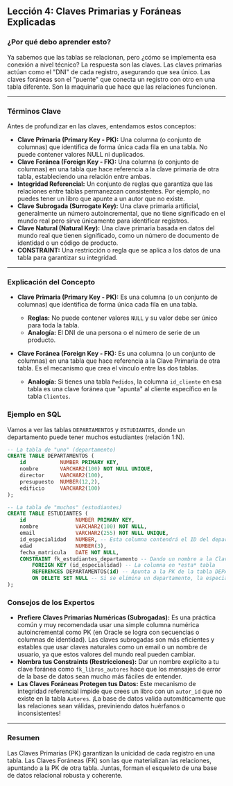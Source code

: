 ## Lección 4: Claves Primarias y Foráneas Explicadas

### ¿Por qué debo aprender esto?
Ya sabemos que las tablas se relacionan, pero ¿cómo se implementa esa conexión a nivel técnico? La respuesta son las claves. Las claves primarias actúan como el "DNI" de cada registro, asegurando que sea único. Las claves foráneas son el "puente" que conecta un registro con otro en una tabla diferente. Son la maquinaria que hace que las relaciones funcionen.

---

### Términos Clave

Antes de profundizar en las claves, entendamos estos conceptos:

- **Clave Primaria (Primary Key - PK):** Una columna (o conjunto de columnas) que identifica de forma única cada fila en una tabla. No puede contener valores NULL ni duplicados.
- **Clave Foránea (Foreign Key - FK):** Una columna (o conjunto de columnas) en una tabla que hace referencia a la clave primaria de otra tabla, estableciendo una relación entre ambas.
- **Integridad Referencial:** Un conjunto de reglas que garantiza que las relaciones entre tablas permanezcan consistentes. Por ejemplo, no puedes tener un libro que apunte a un autor que no existe.
- **Clave Subrogada (Surrogate Key):** Una clave primaria artificial, generalmente un número autoincremental, que no tiene significado en el mundo real pero sirve únicamente para identificar registros.
- **Clave Natural (Natural Key):** Una clave primaria basada en datos del mundo real que tienen significado, como un número de documento de identidad o un código de producto.
- **CONSTRAINT:** Una restricción o regla que se aplica a los datos de una tabla para garantizar su integridad.

---

### Explicación del Concepto
*   **Clave Primaria (Primary Key - PK):** Es una columna (o un conjunto de columnas) que identifica de forma única cada fila en una tabla.
    *   **Reglas:** No puede contener valores `NULL` y su valor debe ser único para toda la tabla.
    *   **Analogía:** El DNI de una persona o el número de serie de un producto.

*   **Clave Foránea (Foreign Key - FK):** Es una columna (o un conjunto de columnas) en una tabla que hace referencia a la Clave Primaria de otra tabla. Es el mecanismo que crea el vínculo entre las dos tablas.
    *   **Analogía:** Si tienes una tabla `Pedidos`, la columna `id_cliente` en esa tabla es una clave foránea que "apunta" al cliente específico en la tabla `Clientes`.

### Ejemplo en SQL
Vamos a ver las tablas `DEPARTAMENTOS` y `ESTUDIANTES`, donde un departamento puede tener muchos estudiantes (relación 1:N).
```sql
-- La tabla de "uno" (departamento)
CREATE TABLE DEPARTAMENTOS (
    id           NUMBER PRIMARY KEY,
    nombre       VARCHAR2(100) NOT NULL UNIQUE,
    director     VARCHAR2(100),
    presupuesto  NUMBER(12,2),
    edificio     VARCHAR2(100)
);

-- La tabla de "muchos" (estudiantes)
CREATE TABLE ESTUDIANTES (
    id                NUMBER PRIMARY KEY,
    nombre            VARCHAR2(100) NOT NULL,
    email             VARCHAR2(255) NOT NULL UNIQUE,
    id_especialidad   NUMBER, -- Esta columna contendrá el ID del departamento
    edad              NUMBER(3),
    fecha_matricula   DATE NOT NULL,
    CONSTRAINT fk_estudiantes_departamento -- Dando un nombre a la Clave Foránea
        FOREIGN KEY (id_especialidad) -- La columna en *esta* tabla
        REFERENCES DEPARTAMENTOS(id) -- Apunta a la PK de la tabla DEPARTAMENTOS
        ON DELETE SET NULL -- Si se elimina un departamento, la especialidad se pone en NULL
);
```

### Consejos de los Expertos
*   **Prefiere Claves Primarias Numéricas (Subrogadas):** Es una práctica común y muy recomendada usar una simple columna numérica autoincremental como PK (en Oracle se logra con secuencias o columnas de identidad). Las claves subrogadas son más eficientes y estables que usar claves naturales como un email o un nombre de usuario, ya que estos valores del mundo real pueden cambiar.
*   **Nombra tus Constraints (Restricciones):** Dar un nombre explícito a tu clave foránea como `fk_libros_autores` hace que los mensajes de error de la base de datos sean mucho más fáciles de entender.
*   **Las Claves Foráneas Protegen tus Datos:** Este mecanismo de integridad referencial impide que crees un libro con un `autor_id` que no existe en la tabla `Autores`. ¡La base de datos valida automáticamente que las relaciones sean válidas, previniendo datos huérfanos o inconsistentes!

---

### Resumen
Las Claves Primarias (PK) garantizan la unicidad de cada registro en una tabla. Las Claves Foráneas (FK) son las que materializan las relaciones, apuntando a la PK de otra tabla. Juntas, forman el esqueleto de una base de datos relacional robusta y coherente.
